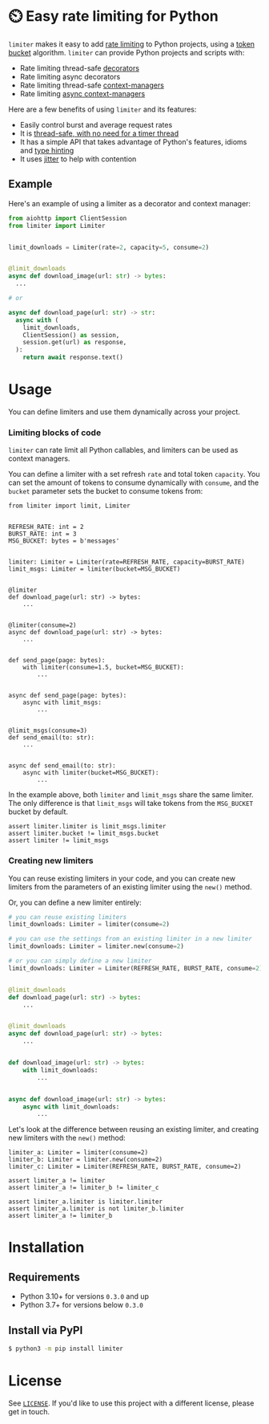 # ⏲️ Easy rate limiting for Python

`limiter` makes it easy to add [rate limiting](https://en.wikipedia.org/wiki/Rate_limiting) to Python projects, using a [token bucket](https://en.wikipedia.org/wiki/Token_bucket) algorithm. `limiter` can provide Python projects and scripts with:
  - Rate limiting thread-safe [decorators](https://www.python.org/dev/peps/pep-0318/)
  - Rate limiting async decorators
  - Rate limiting thread-safe [context-managers](https://www.python.org/dev/peps/pep-0343/)
  - Rate limiting [async context-managers](https://www.python.org/dev/peps/pep-0492/#asynchronous-context-managers-and-async-with)

Here are a few benefits of using `limiter` and its features:
 - Easily control burst and average request rates
 - It is [thread-safe, with no need for a timer thread](https://en.wikipedia.org/wiki/Generic_cell_rate_algorithm)
 - It has a simple API that takes advantage of Python's features, idioms and [type hinting](https://www.python.org/dev/peps/pep-0483/)
 - It uses [jitter](https://aws.amazon.com/blogs/architecture/exponential-backoff-and-jitter/) to help with contention

## Example
Here's an example of using a limiter as a decorator and context manager:
```python
from aiohttp import ClientSession
from limiter import Limiter


limit_downloads = Limiter(rate=2, capacity=5, consume=2)


@limit_downloads
async def download_image(url: str) -> bytes:
  ...

# or

async def download_page(url: str) -> str:
  async with (
    limit_downloads,
    ClientSession() as session,
    session.get(url) as response,
  ):
    return await response.text()
```

# Usage
You can define limiters and use them dynamically across your project.

### Limiting blocks of code
`limiter` can rate limit all Python callables, and limiters can be used as context managers.

You can define a limiter with a set refresh `rate` and total token `capacity`. You can set the amount of tokens to consume dynamically with `consume`, and the `bucket` parameter sets the bucket to consume tokens from:
```python3
from limiter import limit, Limiter


REFRESH_RATE: int = 2
BURST_RATE: int = 3
MSG_BUCKET: bytes = b'messages'


limiter: Limiter = Limiter(rate=REFRESH_RATE, capacity=BURST_RATE)
limit_msgs: Limiter = limiter(bucket=MSG_BUCKET)


@limiter
def download_page(url: str) -> bytes:
    ...


@limiter(consume=2)
async def download_page(url: str) -> bytes:
    ...


def send_page(page: bytes):
    with limiter(consume=1.5, bucket=MSG_BUCKET):
        ...


async def send_page(page: bytes):
    async with limit_msgs:
        ...


@limit_msgs(consume=3)
def send_email(to: str):
    ...


async def send_email(to: str):
    async with limiter(bucket=MSG_BUCKET):
        ...
```

In the example above, both `limiter` and `limit_msgs` share the same limiter. The only difference is that `limit_msgs` will take tokens from the `MSG_BUCKET` bucket by default.

```python3
assert limiter.limiter is limit_msgs.limiter
assert limiter.bucket != limit_msgs.bucket
assert limiter != limit_msgs
```

### Creating new limiters
You can reuse existing limiters in your code, and you can create new limiters from the parameters of an existing limiter using the `new()` method. 

Or, you can define a new limiter entirely:
```python
# you can reuse existing limiters
limit_downloads: Limiter = limiter(consume=2)

# you can use the settings from an existing limiter in a new limiter
limit_downloads: Limiter = limiter.new(consume=2)

# or you can simply define a new limiter
limit_downloads: Limiter = Limiter(REFRESH_RATE, BURST_RATE, consume=2)


@limit_downloads
def download_page(url: str) -> bytes:
    ...


@limit_downloads
async def download_page(url: str) -> bytes:
    ...


def download_image(url: str) -> bytes:
    with limit_downloads:
        ...


async def download_image(url: str) -> bytes:
    async with limit_downloads:
        ...
```

Let's look at the difference between reusing an existing limiter, and creating new limiters with the `new()` method:

```python3
limiter_a: Limiter = limiter(consume=2)
limiter_b: Limiter = limiter.new(consume=2)
limiter_c: Limiter = Limiter(REFRESH_RATE, BURST_RATE, consume=2)

assert limiter_a != limiter
assert limiter_a != limiter_b != limiter_c

assert limiter_a.limiter is limiter.limiter
assert limiter_a.limiter is not limiter_b.limiter
assert limiter_a != limiter_b
```

# Installation
## Requirements
 - Python 3.10+ for versions `0.3.0` and up
 - Python 3.7+ for versions below `0.3.0`

## Install via PyPI
```bash
$ python3 -m pip install limiter
```

# License
See [`LICENSE`](/LICENSE). If you'd like to use this project with a different license, please get in touch.
